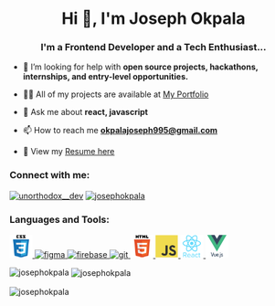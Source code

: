 <h1 align="center">Hi 👋, I'm Joseph Okpala</h1>
<h3 align="center">I'm a Frontend Developer and a Tech Enthusiast...</h3>


- 🤝 I’m looking for help with **open source projects, hackathons, internships, and entry-level opportunities.**

- 👨‍💻 All of my projects are available at [My Portfolio](https://josephokpala.vercel.app/)

- 💬 Ask me about **react, javascript**

- 📫 How to reach me **okpalajoseph995@gmail.com**

- 📄 View my [Resume here](https://drive.google.com/file/d/1xMHMXf8dWnAf1ZZFEQD5SFV5cu1NUE_5/view?usp=drive_link)

<h3 align="left">Connect with me:</h3>
<p align="left">
<a href="https://twitter.com/unorthodox__dev" target="blank"><img align="center" src="https://raw.githubusercontent.com/rahuldkjain/github-profile-readme-generator/master/src/images/icons/Social/twitter.svg" alt="unorthodox__dev" height="30" width="40" /></a>
<a href="https://linkedin.com/in/josephokpala" target="blank"><img align="center" src="https://raw.githubusercontent.com/rahuldkjain/github-profile-readme-generator/master/src/images/icons/Social/linked-in-alt.svg" alt="josephokpala" height="30" width="40" /></a>
</p>

<h3 align="left">Languages and Tools:</h3>
<p align="left"> <a href="https://www.w3schools.com/css/" target="_blank" rel="noreferrer"> <img src="https://raw.githubusercontent.com/devicons/devicon/master/icons/css3/css3-original-wordmark.svg" alt="css3" width="40" height="40"/> </a> <a href="https://www.figma.com/" target="_blank" rel="noreferrer"> <img src="https://www.vectorlogo.zone/logos/figma/figma-icon.svg" alt="figma" width="40" height="40"/> </a> <a href="https://firebase.google.com/" target="_blank" rel="noreferrer"> <img src="https://www.vectorlogo.zone/logos/firebase/firebase-icon.svg" alt="firebase" width="40" height="40"/> </a> <a href="https://git-scm.com/" target="_blank" rel="noreferrer"> <img src="https://www.vectorlogo.zone/logos/git-scm/git-scm-icon.svg" alt="git" width="40" height="40"/> </a> <a href="https://www.w3.org/html/" target="_blank" rel="noreferrer"> <img src="https://raw.githubusercontent.com/devicons/devicon/master/icons/html5/html5-original-wordmark.svg" alt="html5" width="40" height="40"/> </a> <a href="https://developer.mozilla.org/en-US/docs/Web/JavaScript" target="_blank" rel="noreferrer"> <img src="https://raw.githubusercontent.com/devicons/devicon/master/icons/javascript/javascript-original.svg" alt="javascript" width="40" height="40"/> </a> <a href="https://reactjs.org/" target="_blank" rel="noreferrer"> <img src="https://raw.githubusercontent.com/devicons/devicon/master/icons/react/react-original-wordmark.svg" alt="react" width="40" height="40"/> </a> <a href="https://vuejs.org/" target="_blank" rel="noreferrer"> <img src="https://raw.githubusercontent.com/devicons/devicon/master/icons/vuejs/vuejs-original-wordmark.svg" alt="vuejs" width="40" height="40"/> </a> </p>

<p><img align="left" src="https://github-readme-stats.vercel.app/api/top-langs?username=josephokpala&show_icons=true&locale=en&layout=compact&theme=radical"" alt="josephokpala" /></p>

<p>&nbsp;<img align="center" src="https://github-readme-stats.vercel.app/api?username=josephokpala&theme=radical&show_icons=true&locale=en" alt="josephokpala" /></p>

<p><img align="center" src="https://github-readme-streak-stats.herokuapp.com/?user=josephokpala&theme=radical"" alt="josephokpala" /></p>

